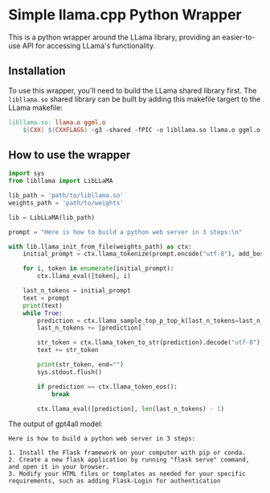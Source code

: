 # Simple llama.cpp Python Wrapper
This is a python wrapper around the LLama library, providing an easier-to-use API for accessing LLama's functionality.

## Installation
To use this wrapper, you'll need to build the LLama shared library first.
The `libllama.so` shared library can be built by adding this makefile targert to the LLama makefile:
```makefile
libllama.so: llama.o ggml.o
    $(CXX) $(CXXFLAGS) -g3 -shared -fPIC -o libllama.so llama.o ggml.o $(LDFLAGS)
```


## How to use the wrapper 
```python
import sys
from libllama import LibLLaMA

lib_path = 'path/to/libllama.so'
weights_path = 'path/to/weights'

lib = LibLLaMA(lib_path)

prompt = "Here is how to build a python web server in 3 steps:\n"

with lib.llama_init_from_file(weights_path) as ctx:
    initial_prompt = ctx.llama_tokenize(prompt.encode("utf-8"), add_bos=True)

    for i, token in enumerate(initial_prompt):
        ctx.llama_eval([token], i)

    last_n_tokens = initial_prompt
    text = prompt
    print(text)
    while True:
        prediction = ctx.llama_sample_top_p_top_k(last_n_tokens=last_n_tokens)
        last_n_tokens += [prediction]

        str_token = ctx.llama_token_to_str(prediction).decode("utf-8")
        text += str_token

        print(str_token, end="")
        sys.stdout.flush()

        if prediction == ctx.llama_token_eos():
            break

        ctx.llama_eval([prediction], len(last_n_tokens) - 1)
```

The output of gpt4all model:
```
Here is how to build a python web server in 3 steps:

1. Install the Flask framework on your computer with pip or conda.
2. Create a new flask application by running "flask serve" command, and open it in your browser.
3. Modify your HTML files or templates as needed for your specific requirements, such as adding Flask-Login for authentication
```